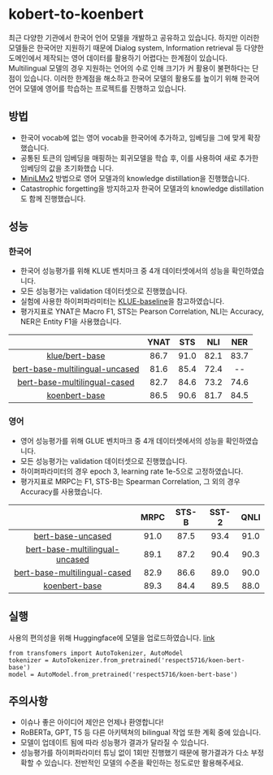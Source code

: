# kobert-to-koenbert
최근 다양한 기관에서 한국어 언어 모델을 개발하고 공유하고 있습니다. 하지만 이러한 모델들은 한국어만 지원하기 때문에 Dialog system, Information retrieval 등 다양한 도메인에서 제작되는 영어 데이터를 활용하기 어렵다는 한계점이 있습니다. Multilingual 모델의 경우 지원하는 언어의 수로 인해 크기가 커 활용이 불편하다는 단점이 있습니다. 이러한 한계점을 해소하고 한국어 모델의 활용도를 높이기 위해 한국어 언어 모델에 영어를 학습하는 프로젝트를 진행하고 있습니다.

## 방법
* 한국어 vocab에 없는 영어 vocab을 한국어에 추가하고, 임베딩을 그에 맞게 확장했습니다.
* 공통된 토큰의 임베딩을 매핑하는 회귀모델을 학습 후, 이를 사용하여 새로 추가한 임베딩의 값을 초기화했습                                                                                                                                                                                                                                                                                                                                                                                                                                                                                                                                                                                                                                                                                니다.
* [MiniLMv2](https://arxiv.org/abs/2012.15828) 방법으로 영어 모델과의 knowledge distillation을 진행했습니다.
* Catastrophic forgetting을 방지하고자 한국어 모델과의 knowledge distillation도 함께 진행했습니다.


## 성능
### 한국어
* 한국어 성능평가를 위해 KLUE 벤치마크 중 4개 데이터셋에서의 성능을 확인하였습니다.
* 모든 성능평가는 validation 데이터셋으로 진행했습니다.
* 실험에 사용한 하이퍼파라미터는 [KLUE-baseline](https://github.com/KLUE-benchmark/KLUE-baseline)을 참고하였습니다.
* 평가지표로 YNAT은 Macro F1, STS는 Pearson Correlation, NLI는 Accuracy, NER은 Entity F1을 사용했습니다.

|                                                                                         | YNAT |  STS |  NLI |  NER |
|:---------------------------------------------------------------------------------------:|:----:|:----:|:----:|:----:|
|                 [klue/bert-base](https://huggingface.co/klue/bert-base)                 | 86.7 | 91.0 | 82.1 | 83.7 |
| [bert-base-multilingual-uncased](https://huggingface.co/bert-base-multilingual-uncased) | 81.6 | 85.4 | 72.4 |  --  |
|   [bert-base-multilingual-cased](https://huggingface.co/bert-base-multilingual-cased)   | 82.7 | 84.6 | 73.2 | 74.6 |
|            [koenbert-base](https://huggingface.co/respect5716/koenbert-base)            | 86.5 | 90.6 | 81.7 | 84.5 |


### 영어
* 영어 성능평가를 위해 GLUE 벤치마크 중 4개 데이터셋에서의 성능을 확인하였습니다.
* 모든 성능평가는 validation 데이터셋으로 진행했습니다.
* 하이퍼파라미터의 경우 epoch 3, learning rate 1e-5으로 고정하였습니다. 
* 평가지표로 MRPC는 F1, STS-B는 Spearman Correlation, 그 외의 경우 Accuracy를 사용했습니다.

|                                                                                         | MRPC | STS-B | SST-2 | QNLI |
|:---------------------------------------------------------------------------------------:|:----:|:-----:|:-----:|:----:|
|              [bert-base-uncased](https://huggingface.co/bert-base-uncased)              | 91.0 |  87.5 |  93.4 | 91.0 |
| [bert-base-multilingual-uncased](https://huggingface.co/bert-base-multilingual-uncased) | 89.1 |  87.2 |  90.4 | 90.3 |
|   [bert-base-multilingual-cased](https://huggingface.co/bert-base-multilingual-cased)   | 82.9 |  86.6 |  89.0 | 90.0 |
|            [koenbert-base](https://huggingface.co/respect5716/koenbert-base)            | 89.3 |  84.4 |  89.5 | 88.0 |



## 실행
사용의 편의성을 위해 Huggingface에 모델을 업로드하였습니다. [link](https://huggingface.co/respect5716/koenbert-base)
```
from transfomers import AutoTokenizer, AutoModel
tokenizer = AutoTokenizer.from_pretrained('respect5716/koen-bert-base')
model = AutoModel.from_pretrained('respect5716/koen-bert-base')
```

## 주의사항
* 이슈나 좋은 아이디어 제안은 언제나 환영합니다!
* RoBERTa, GPT, T5 등 다른 아키텍쳐의 bilingual 작업 또한 계획 중에 있습니다.
* 모델이 업데이트 됨에 따라 성능평가 결과가 달라질 수 있습니다.
* 성능평가를 하이퍼파라미터 튜닝 없이 1회만 진행했기 때문에 평가결과가 다소 부정확할 수 있습니다. 전반적인 모델의 수준을 확인하는 정도로만 활용해주세요.


